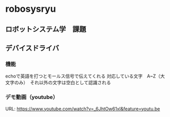 # robosysryu

## ロボットシステム学　課題
## デバイスドライバ　

### 機能
echoで英語を打つとモールス信号で伝えてくれる
対応している文字　A~Z（大文字のみ）　それ以外の文字は空白として認識される

### デモ動画（youtube）
URL: https://www.youtube.com/watch?v=_6JhtOw61xI&feature=youtu.be
